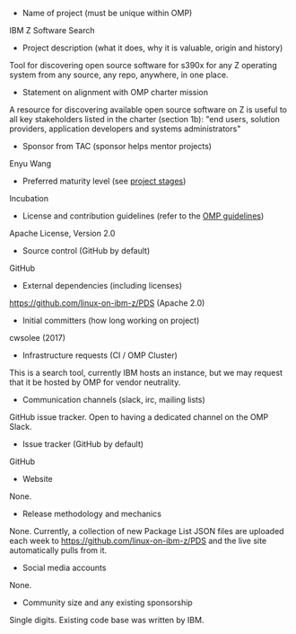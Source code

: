 * Name of project (must be unique within OMP)

IBM Z Software Search

* Project description (what it does, why it is valuable, origin and history)

Tool for discovering open source software for s390x for any Z operating system from any source, any repo, anywhere, in one place.

* Statement on alignment with OMP charter mission

A resource for discovering available open source software on Z is useful to all key stakeholders listed in the charter (section 1b): "end users, solution providers, application developers and systems administrators"

* Sponsor from TAC (sponsor helps mentor projects)

Enyu Wang

* Preferred maturity level (see [project stages](../../process/project_stages.md))

Incubation

* License and contribution guidelines (refer to the [OMP guidelines](contribution_guidelines.md))

Apache License, Version 2.0

* Source control (GitHub by default)

GitHub

* External dependencies (including licenses)

https://github.com/linux-on-ibm-z/PDS (Apache 2.0)

* Initial committers (how long working on project)

cwsolee (2017)

* Infrastructure requests (CI / OMP Cluster)

This is a search tool, currently IBM hosts an instance, but we may request that it be hosted by OMP for vendor neutrality.

* Communication channels (slack, irc, mailing lists)

GitHub issue tracker. Open to having a dedicated channel on the OMP Slack.

* Issue tracker (GitHub by default)

GitHub

* Website

None.

* Release methodology and mechanics

None. Currently, a collection of new Package List JSON files are uploaded each week to https://github.com/linux-on-ibm-z/PDS and the live site automatically pulls from it.

* Social media accounts

None.

* Community size and any existing sponsorship

Single digits. Existing code base was written by IBM.
